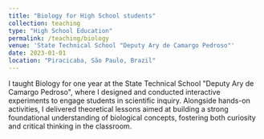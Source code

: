 ```yaml
---
title: "Biology for High School students"
collection: teaching
type: "High School Education"
permalink: /teaching/biology
venue: 'State Technical School "Deputy Ary de Camargo Pedroso"'
date: 2023-01-01
location: "Piracicaba, São Paulo, Brazil"
---
```


I taught Biology for one year at the State Technical School "Deputy Ary de Camargo Pedroso", where I designed and conducted interactive experiments to engage students in scientific inquiry. Alongside hands-on activities, I delivered theoretical lessons aimed at building a strong foundational understanding of biological concepts, fostering both curiosity and critical thinking in the classroom.

